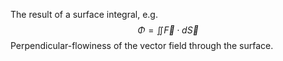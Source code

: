 The result of a surface integral, e.g. 
$$\Phi = \iint \vec{F} \cdot d \vec{S}$$
Perpendicular-flowiness of the vector field through the surface.
